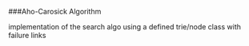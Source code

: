 ###Aho-Carosick Algorithm

implementation of the search algo using a defined trie/node class with failure links
